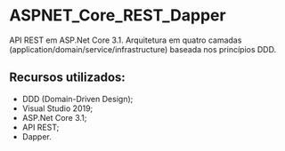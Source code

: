# ASPNET_Core_REST_Dapper
API REST em ASP.Net Core 3.1. Arquitetura em quatro camadas (application/domain/service/infrastructure) baseada nos princípios DDD.

## Recursos utilizados:

- DDD (Domain-Driven Design);
- Visual Studio 2019;
- ASP.Net Core 3.1;
- API REST;
- Dapper.
